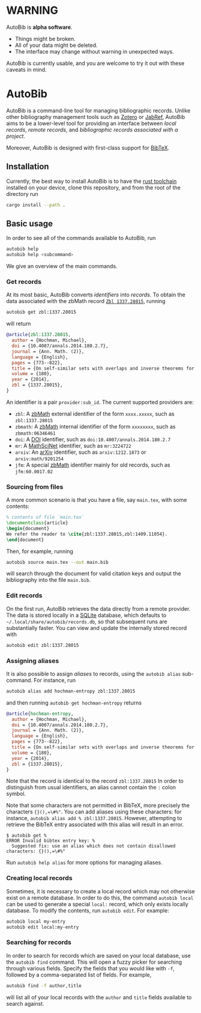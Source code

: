 # WARNING
AutoBib is **alpha software**.

- Things might be broken.
- All of your data might be deleted.
- The interface may change without warning in unexpected ways.

AutoBib is currently usable, and you are welcome to try it out with these caveats in mind.

# AutoBib
AutoBib is a command-line tool for managing bibliographic records.
Unlike other bibliography management tools such as [Zotero](https://www.zotero.org/) or [JabRef](https://www.jabref.org/), AutoBib aims to be a lower-level tool for providing an interface between *local records*, *remote records*, and *bibliographic records associated with a project*.

Moreover, AutoBib is designed with first-class support for [BibTeX](https://en.wikipedia.org/wiki/BibTeX).

## Installation
Currently, the best way to install AutoBib is to have the [rust toolchain](https://www.rust-lang.org/tools/install) installed on your device, clone this repository, and from the root of the directory run
```bash
cargo install --path .
```

## Basic usage
In order to see all of the commands available to AutoBib, run
```bash
autobib help
autobib help <subcommand>
```
We give an overview of the main commands.

### Get records
At its most basic, AutoBib converts *identifiers* into *records*.
To obtain the data associated with the zbMath record [`Zbl 1337.28015`](https://zbmath.org/1528.14024), running
```bash
autobib get zbl:1337.28015
```
will return
```bib
@article{zbl:1337.28015,
  author = {Hochman, Michael},
  doi = {10.4007/annals.2014.180.2.7},
  journal = {Ann. Math. (2)},
  language = {English},
  pages = {773--822},
  title = {On self-similar sets with overlaps and inverse theorems for entropy},
  volume = {180},
  year = {2014},
  zbl = {1337.28015},
}
```
An identifier is a pair `provider:sub_id`.
The current supported providers are:

- `zbl`: A [zbMath](https://zbmath.org) external identifier of the form `xxxx.xxxxx`, such as `zbl:1337.28015`
- `zbmath`: A [zbMath](https://zbmath.org) internal identifier of the form `xxxxxxxx`, such as `zbmath:06346461`
- `doi`: A [DOI](https://www.doi.org/) identifier, such as `doi:10.4007/annals.2014.180.2.7`
- `mr`: A [MathSciNet](https://mathscinet.ams.org/mathscinet/publications-search) identifier, such as `mr:3224722`
- `arxiv`: An [arXiv](https://arxiv.org) identifier, such as `arxiv:1212.1873` or `arxiv:math/9201254`
- `jfm`: A special [zbMath](https://zbmath.org) identifier mainly for old records, such as `jfm:60.0017.02`

### Sourcing from files
A more common scenario is that you have a file, say `main.tex`, with some contents:
```tex
% contents of file `main.tex`
\documentclass{article}
\begin{document}
We refer the reader to \cite{zbl:1337.28015,zbl:1409.11054}.
\end{document}
```
Then, for example, running
```bash
autobib source main.tex --out main.bib
```
will search through the document for valid citation keys and output the bibliography into the file `main.bib`.

### Edit records
On the first run, AutoBib retrieves the data directly from a remote provider.
The data is stored locally in a [SQLite](https://www.sqlite.org/) database, which defaults to `~/.local/share/autobib/records.db`, so that subsequent runs are substantially faster.
You can view and update the internally stored record with
```bash
autobib edit zbl:1337.28015
```

### Assigning aliases
It is also possible to assign *aliases* to records, using the `autobib alias` sub-command.
For instance, run
```bash
autobib alias add hochman-entropy zbl:1337.28015
```
and then running `autobib get hochman-entropy` returns
```bib
@article{hochman-entropy,
  author = {Hochman, Michael},
  doi = {10.4007/annals.2014.180.2.7},
  journal = {Ann. Math. (2)},
  language = {English},
  pages = {773--822},
  title = {On self-similar sets with overlaps and inverse theorems for entropy},
  volume = {180},
  year = {2014},
  zbl = {1337.28015},
}
```
Note that the record is identical to the record `zbl:1337.28015`
In order to distinguish from usual identifiers, an alias cannot contain the `:` colon symbol.

Note that some characters are not permitted in BibTeX, more precisely the characters `{}(),=\#%"`.
You can add aliases using these characters: for instance, `autobib alias add % zbl:1337.28015`.
However, attempting to retrieve the BibTeX entry associated with this alias will result in an error.
```
$ autobib get %
ERROR Invalid bibtex entry key: %
  Suggested fix: use an alias which does not contain disallowed characters: {}(),=\#%"
```
Run `autobib help alias` for more options for managing aliases.

### Creating local records
Sometimes, it is necessary to create a local record which may not otherwise exist on a remote database.
In order to do this, the command `autobib local` can be used to generate a special `local:` record, which only exists locally database.
To modify the contents, run `autobib edit`.
For example:
```bash
autobib local my-entry
autobib edit local:my-entry
```

### Searching for records
In order to search for records which are saved on your local database, use the `autobib find` command.
This will open a fuzzy picker for searching through various fields.
Specify the fields that you would like with `-f`, followed by a comma-separated list of fields.
For example,
```bash
autobib find -f author,title
```
will list all of your local records with the `author` and `title` fields available to search against.
